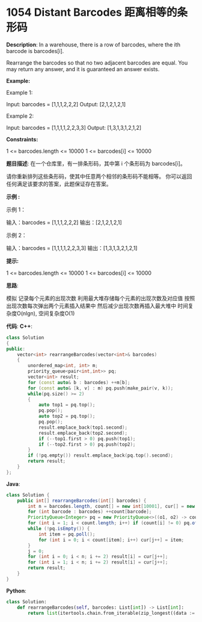 # 1054 Distant Barcodes 距离相等的条形码

__Description__:
In a warehouse, there is a row of barcodes, where the ith barcode is barcodes[i].

Rearrange the barcodes so that no two adjacent barcodes are equal. You may return any answer, and it is guaranteed an answer exists.

__Example:__

Example 1:

Input: barcodes = [1,1,1,2,2,2]
Output: [2,1,2,1,2,1]

Example 2:

Input: barcodes = [1,1,1,1,2,2,3,3]
Output: [1,3,1,3,1,2,1,2]

__Constraints:__

1 <= barcodes.length <= 10000
1 <= barcodes[i] <= 10000

__题目描述__:
在一个仓库里，有一排条形码，其中第 i 个条形码为 barcodes[i]。

请你重新排列这些条形码，使其中任意两个相邻的条形码不能相等。 你可以返回任何满足该要求的答案，此题保证存在答案。

__示例 :__

示例 1：

输入：barcodes = [1,1,1,2,2,2]
输出：[2,1,2,1,2,1]

示例 2：

输入：barcodes = [1,1,1,1,2,2,3,3]
输出：[1,3,1,3,2,1,2,1]

__提示:__

1 <= barcodes.length <= 10000
1 <= barcodes[i] <= 10000

__思路__:

模拟
记录每个元素的出现次数
利用最大堆存储每个元素的出现次数及对应值
按照出现次数每次弹出两个元素插入结果中
然后减少出现次数再插入最大堆中
时间复杂度O(nlgn), 空间复杂度O(1)

__代码__:
__C++__:

```C++
class Solution 
{
public:
    vector<int> rearrangeBarcodes(vector<int>& barcodes) 
    {
        unordered_map<int, int> m;
        priority_queue<pair<int,int>> pq;
        vector<int> result;
        for (const auto& b : barcodes) ++m[b];
        for (const auto& [k, v] : m) pq.push(make_pair(v, k));
        while(pq.size() >= 2)
        {
            auto top1 = pq.top(); 
            pq.pop();
            auto top2 = pq.top(); 
            pq.pop();
            result.emplace_back(top1.second);
            result.emplace_back(top2.second); 
            if (--top1.first > 0) pq.push(top1);
            if (--top2.first > 0) pq.push(top2);
        }
        if (!pq.empty()) result.emplace_back(pq.top().second);
        return result;
    }
};
```

__Java__:

```Java
class Solution {
    public int[] rearrangeBarcodes(int[] barcodes) {
        int n = barcodes.length, count[] = new int[10001], cur[] = new int[n], j = 0, result[] = new int[n];
        for (int barcode : barcodes) ++count[barcode];
        PriorityQueue<Integer> pq = new PriorityQueue<>((o1, o2) -> count[o2] - count[o1]);
        for (int i = 1; i < count.length; i++) if (count[i] != 0) pq.offer(i); 
        while (!pq.isEmpty()) {
            int item = pq.poll();
            for (int i = 0; i < count[item]; i++) cur[j++] = item;
        }
        j = 0; 
        for (int i = 0; i < n; i += 2) result[i] = cur[j++];
        for (int i = 1; i < n; i += 2) result[i] = cur[j++];
        return result;
    }
}
```

__Python__:

```Python
class Solution:
    def rearrangeBarcodes(self, barcodes: List[int]) -> List[int]:
        return list(itertools.chain.from_iterable(zip_longest((data := sum([[i] * j for i, j in Counter(barcodes).most_common()], []))[:(((n := len(barcodes)) + 1)) >> 1], data[(n + 1) >> 1:])))[:n]
```
